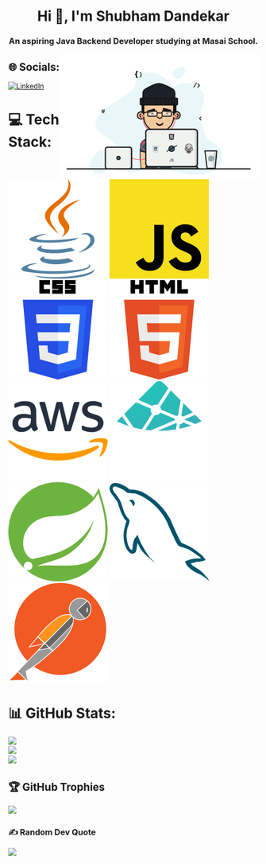 <!--
**Shubham-Dandekar/Shubham-Dandekar** is a ✨ _special_ ✨ repository because its `README.md` (this file) appears on your GitHub profile.

Here are some ideas to get you started:

- 🔭 I’m currently working on ...
- 🌱 I’m currently learning ...
- 👯 I’m looking to collaborate on ...
- 🤔 I’m looking for help with ...
- 💬 Ask me about ...
- 📫 How to reach me: ...
- 😄 Pronouns: ...
- ⚡ Fun fact: ...
-->

<h1 align="center">Hi 👋, I'm Shubham Dandekar</h1>
<h3 align="center">An aspiring Java Backend Developer studying at Masai School.</h3>

<img align="right" width="400" src="/Animation.gif" />

## 🌐 Socials:

[![LinkedIn](https://img.shields.io/badge/LinkedIn-%230077B5.svg?logo=linkedin&logoColor=white)](https://linkedin.com/in/shubham-dandekar)

# 💻 Tech Stack:

![Java](/Logo/java.svg) ![JavaScript](/Logo/javascript.svg) ![CSS3](/Logo/css-3.svg) ![HTML5](/Logo/html-5.svg) ![AWS](/Logo/aws.svg) ![Netlify](/Logo/netlify.svg) ![Spring](/Logo/spring.svg) ![MySQL](/Logo/mysql.svg) ![Postman](/Logo/postman.svg)

# 📊 GitHub Stats:

![](https://github-readme-stats.vercel.app/api?username=Shubham-Dandekar&theme=dark&hide_border=false&include_all_commits=true&count_private=true)<br/>
![](https://github-readme-streak-stats.herokuapp.com/?user=Shubham-Dandekar&theme=dark&hide_border=false)<br/>
![](https://github-readme-stats.vercel.app/api/top-langs/?username=Shubham-Dandekar&theme=dark&hide_border=false&include_all_commits=true&count_private=true&layout=compact)

## 🏆 GitHub Trophies

![](https://github-profile-trophy.vercel.app/?username=Shubham-Dandekar&theme=monokai&no-frame=false&no-bg=false&margin-w=4)

### ✍️ Random Dev Quote

![](https://quotes-github-readme.vercel.app/api?type=horizontal&theme=light)

